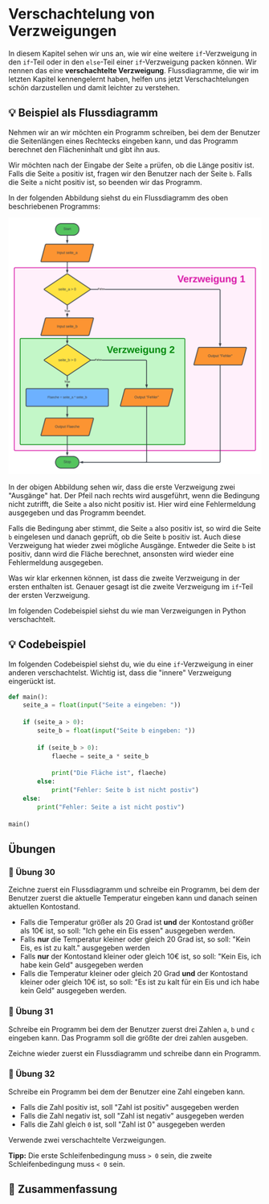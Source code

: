 # Verschachtelung von Verzweigungen

In diesem Kapitel sehen wir uns an, wie wir eine weitere `if`-Verzweigung
in den `if`-Teil oder in den `else`-Teil einer `if`-Verzweigung packen können.
Wir nennen das eine **verschachtelte Verzweigung**.
Flussdiagramme, die wir im letzten Kapitel kennengelernt haben,
helfen uns jetzt Verschachtelungen schön darzustellen und
damit leichter zu verstehen.

## 💡 Beispiel als Flussdiagramm

Nehmen wir an wir möchten ein Programm schreiben,
bei dem der Benutzer die Seitenlängen eines Rechtecks eingeben kann,
und das Programm berechnet den Flächeninhalt und gibt ihn aus.

Wir möchten nach der Eingabe der Seite `a` prüfen, ob die Länge positiv ist.
Falls die Seite `a` positiv ist, fragen wir den Benutzer nach der Seite `b`.
Falls die Seite `a` nicht positiv ist, so beenden wir das Programm.

In der folgenden Abbildung siehst du ein Flussdiagramm des oben
beschriebenen Programms:

![Flussdiagramm zur Berechnung des Flächeninhalts eines Rechtecks](./images/beispiel4.png)

In der obigen Abbildung sehen wir, dass die erste Verzweigung zwei "Ausgänge" hat.
Der Pfeil nach rechts wird ausgeführt, wenn die Bedingung nicht zutrifft,
die Seite `a` also nicht positiv ist. Hier wird eine Fehlermeldung ausgegeben und
das Programm beendet.

Falls die Bedingung aber stimmt, die Seite `a` also positiv ist, so wird die Seite `b`
eingelesen und danach geprüft, ob die Seite `b` positiv ist.
Auch diese Verzweigung hat wieder zwei mögliche Ausgänge.
Entweder die Seite `b` ist positiv, dann wird die Fläche berechnet,
ansonsten wird wieder eine Fehlermeldung ausgegeben.

Was wir klar erkennen können, ist dass die zweite Verzweigung in der ersten enthalten ist.
Genauer gesagt ist die zweite Verzweigung im `if`-Teil der ersten Verzweigung.

Im folgenden Codebeispiel siehst du wie man Verzweigungen in Python verschachtelt.

## 💡 Codebeispiel

Im folgenden Codebeispiel siehst du,
wie du eine `if`-Verzweigung in einer anderen verschachtelst.
Wichtig ist, dass die "innere" Verzweigung eingerückt ist.

```python
def main():
    seite_a = float(input("Seite a eingeben: "))

    if (seite_a > 0):
        seite_b = float(input("Seite b eingeben: "))

        if (seite_b > 0):
            flaeche = seite_a * seite_b

            print("Die Fläche ist", flaeche)
        else:
            print("Fehler: Seite b ist nicht postiv")
    else:
        print("Fehler: Seite a ist nicht postiv")

main()
```


## Übungen

### 📝 Übung 30

Zeichne zuerst ein Flussdiagramm und schreibe ein Programm,
bei dem der Benutzer zuerst die aktuelle Temperatur
eingeben kann und danach seinen aktuellen Kontostand.

* Falls die Temperatur größer als 20 Grad ist **und** der Kontostand größer als 10€ ist,
so soll: "Ich gehe ein Eis essen" ausgegeben werden.
* Falls **nur** die Temperatur kleiner oder gleich 20 Grad ist, so soll:
"Kein Eis, es ist zu kalt." ausgegeben werden
* Falls **nur** der Kontostand kleiner oder gleich 10€ ist, so soll:
"Kein Eis, ich habe kein Geld" ausgegeben werden
* Falls die Temperatur kleiner oder gleich 20 Grad
**und** der Kontostand kleiner oder gleich 10€ ist,
so soll: "Es ist zu kalt für ein Eis und ich habe kein Geld" ausgegeben werden.

### 📝 Übung 31

Schreibe ein Programm bei dem der Benutzer zuerst drei Zahlen `a`, `b` und `c` eingeben kann.
Das Programm soll die größte der drei zahlen ausgeben.

Zeichne wieder zuerst ein Flussdiagramm und schreibe dann ein Programm.

### 📝 Übung 32

Schreibe ein Programm bei dem der Benutzer eine Zahl eingeben kann.

* Falls die Zahl positiv ist, soll "Zahl ist positiv" ausgegeben werden
* Falls die Zahl negativ ist, soll "Zahl ist negativ" ausgegeben werden
* Falls die Zahl gleich `0` ist, soll "Zahl ist 0" ausgegeben werden

Verwende zwei verschachtelte Verzweigungen.

**Tipp:** Die erste Schleifenbedingung muss `> 0` sein,
die zweite Schleifenbedingung muss `< 0` sein.


## 🧭 Zusammenfassung























